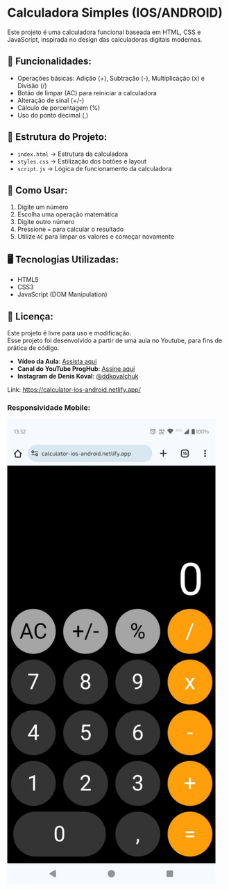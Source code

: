 # Calculadora Simples (IOS/ANDROID)
Este projeto é uma calculadora funcional baseada em HTML, CSS e JavaScript, inspirada no design das calculadoras digitais modernas.

## 🎯 Funcionalidades:
- Operações básicas: Adição (+), Subtração (-), Multiplicação (x) e Divisão (/)
- Botão de limpar (AC) para reiniciar a calculadora
- Alteração de sinal (+/-)
- Cálculo de porcentagem (%)
- Uso do ponto decimal (,)

## 📂 Estrutura do Projeto:
- `index.html` → Estrutura da calculadora
- `styles.css` → Estilização dos botões e layout
- `script.js` → Lógica de funcionamento da calculadora

## 🔧 Como Usar:
1. Digite um número
2. Escolha uma operação matemática
3. Digite outro número
4. Pressione `=` para calcular o resultado
5. Utilize `AC` para limpar os valores e começar novamente

## 🖥️ Tecnologias Utilizadas:
- HTML5
- CSS3
- JavaScript (DOM Manipulation)

## 📜 Licença:
Este projeto é livre para uso e modificação. <br>
Esse projeto foi desenvolvido a partir de uma aula no Youtube, para fins de prática de código.

- **Vídeo da Aula**: [Assista aqui](https://www.youtube.com/watch?v=MaV9VqFMzB4/)
- **Canal do YouTube ProgHub**: [Assine aqui](https://www.youtube.com/@proghub1)
- **Instagram de Denis Koval**: [@ddkovalchuk](https://www.instagram.com/ddkovalchuk/)

Link: https://calculator-ios-android.netlify.app/

### Responsividade Mobile:
<img src="/readme/android.jpg" width="480px">